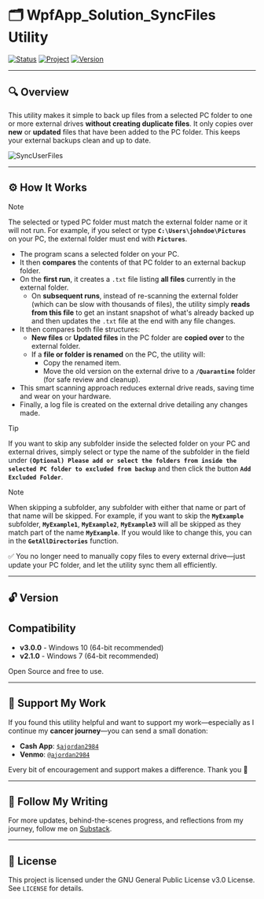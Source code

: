 # 🗂️ WpfApp_Solution_SyncFiles Utility

[![Status](https://img.shields.io/badge/status-active-brightgreen)](#)
[![Project](https://img.shields.io/badge/project-maintained-blue)](#)
[![Version](https://img.shields.io/badge/version-2.1.0-blue)](#)

---

## 🔍 Overview

This utility makes it simple to back up files from a selected PC folder to one or more external drives **without creating duplicate files**. It only copies over **new** or **updated** files that have been added to the PC folder. This keeps your external backups clean and up to date.

![SyncUserFiles](https://github.com/user-attachments/assets/dc64fb20-958b-4082-a208-e691ffdc00a4)

---

## ⚙️ How It Works

> [!NOTE]
> The selected or typed PC folder must match the external folder name or it will not run. For example, if you select or type **`C:\Users\johndoe\Pictures`** on your PC, the external folder must end with **`Pictures`**.

- The program scans a selected folder on your PC.
- It then **compares** the contents of that PC folder to an external backup folder.
- On the **first run**, it creates a `.txt` file listing **all files** currently in the external folder.
  - On **subsequent runs**, instead of re-scanning the external folder (which can be slow with thousands of files), the utility simply **reads from this file** to get an instant snapshot of what's already backed up and then updates the `.txt` file at the end with any file changes.
- It then compares both file structures:
  - **New files** or **Updated files** in the PC folder are **copied over** to the external folder.
  - If a **file or folder is renamed** on the PC, the utility will:
    - Copy the renamed item.
    - Move the old version on the external drive to a **`/Quarantine`** folder (for safe review and cleanup).
- This smart scanning approach reduces external drive reads, saving time and wear on your hardware.
- Finally, a log file is created on the external drive detailing any changes made.

> [!TIP]
> If you want to skip any subfolder inside the selected folder on your PC and external drives, simply select or type the name of the subfolder in the field under **`(Optional) Please add or select the folders from inside the selected PC folder to excluded from backup`** and then click the button **`Add Excluded Folder`**.

> [!NOTE]
> When skipping a subfolder, any subfolder with either that name or part of that name will be skipped. For example, if you want to skip the **`MyExample`** subfolder, **`MyExample1`**, **`MyExample2`**, **`MyExample3`** will all be skipped as they match part of the name **`MyExample`**. If you would like to change this, you can in the **`GetAllDirectories`**  function.

✅ You no longer need to manually copy files to every external drive—just update your PC folder, and let the utility sync them all efficiently.

---

## 🔓 Version
## Compatibility

- **v3.0.0** - Windows 10 (64-bit recommended)
- **v2.1.0** - Windows 7 (64-bit recommended)

Open Source and free to use.

---

## 💝 Support My Work

If you found this utility helpful and want to support my work—especially as I continue my **cancer journey**—you can send a small donation:

- **Cash App**: [`$ajordan2984`](https://cash.app/$ajordan2984)
- **Venmo**: [`@ajordan2984`](https://venmo.com/ajordan2984)

Every bit of encouragement and support makes a difference. Thank you 🙏

---

## 📰 Follow My Writing

For more updates, behind-the-scenes progress, and reflections from my journey, follow me on [Substack](https://andrewjordansjourney.substack.com).

---

## 📜 License

This project is licensed under the GNU General Public License v3.0 License. See `LICENSE` for details.
